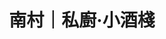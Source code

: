 ---
title: "南村｜私廚‧小酒棧"
description: "南村｜私廚‧小酒棧"
layout: shop
keywords:
  - 美食競賽
  - 台灣美食
  - 美食精選
datePublished: "2025-06-30"
dateModified: "2025-07-04"
city: "台北市"
district: "大安區"
address: "台北市大安區忠孝東路四段216巷33弄10號"
phone: "0227117272"
geo: "25.03928962564371, 121.55348937874689"
google_map: "https://maps.app.goo.gl/Dx7oHUpgYxi57vsQ8"
footinder: "https://footinder.com.tw/%e5%8f%b0%e5%8c%97%e5%b8%82%e5%a4%a7%e5%ae%89%e5%8d%80/124224/"
official: "https://www.facebook.com/44svbistro/"
award:
  - name: "500盤"
    year: "2024"
    entries:
      - dishes:
          - "毛澤東紅燒肉刈包"

---